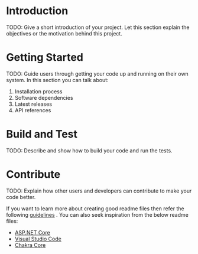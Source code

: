 # Introduction

TODO: Give a short introduction of your project. Let this section explain the objectives
or the motivation behind this project.

# Getting Started

TODO: Guide users through getting your code up and running on their own system. In this
section you can talk about:

1. Installation process
2. Software dependencies
3. Latest releases
4. API references

# Build and Test

TODO: Describe and show how to build your code and run the tests.

# Contribute

TODO: Explain how other users and developers can contribute to make your code better.

If you want to learn more about creating good readme files then refer the
following [guidelines](https://docs.microsoft.com/en-us/azure/devops/repos/git/create-a-readme?view=azure-devops)
. You can also seek inspiration from the below readme files:

- [ASP.NET Core](https://github.com/aspnet/Home)
- [Visual Studio Code](https://github.com/Microsoft/vscode)
- [Chakra Core](https://github.com/Microsoft/ChakraCore)